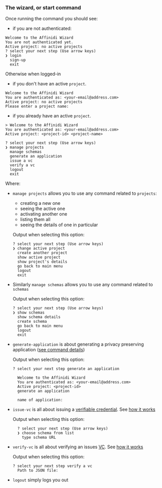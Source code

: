### The wizard, or start command

Once running the command you should see:

- if you are not authenticated:

```shell
Welcome to the Affinidi Wizard
You are not authenticated yet.
Active project: no active projects
? select your next step (Use arrow keys)
❯ login
  sign-up
  exit
```

Otherwise when logged-in

- if you don't have an active `project`.

```shell
Welcome to the Affinidi Wizard
You are authenticated as: <your-email@address.com>
Active project: no active projects
Please enter a project name:
```

- if you already have an active `project`.

```shell
> Welcome to the Affinidi Wizard
You are authenticated as: <your-email@address.com>
Active project: <project-id> <project-name>

? select your next step (Use arrow keys)
❯ manage projects
  manage schemas
  generate an application
  issue a vc
  verify a vc
  logout
  exit
```

Where:

- `manage projects` allows you to use any command related to `projects`:

  - creating a new one
  - seeing the active one
  - activating another one
  - listing them all
  - seeing the details of one in particular

  Output when selecting this option:

  ```shell
  ? select your next step (Use arrow keys)
  ❯ change active project
    create another project
    show active project
    show project's details
    go back to main menu
    logout
    exit
  ```

- Similarly `manage schemas` allows you to use any command related to `schemas`

  Output when selecting this option:

  ```shell
  ? select your next step (Use arrow keys)
  ❯ show schemas
    show schema details
    create schema
    go back to main menu
    logout
    exit
  ```

- `generate-application` is about generating a privacy preserving application ([see command details](../README.md#affinidi-generate-application))

  Output when selecting this option:

  ```shell
  ? select your next step generate an application

    Welcome to the Affinidi Wizard
    You are authenticated as: <your-email@address.com>
    Active project: <project-id>
    generate an application

    name of application:
  ```

- `issue-vc` is all about issuing a [verifiable credential](../README.md#about-schemas-and-verifiable-credentials). See [how it works](../README.md#affinidi-issue-vc)

  Output when selecting this option:

  ```shell
    ? select your next step (Use arrow keys)
    ❯ choose schema from list
      type schema URL
  ```

- `verify-vc` is all about verifying an issues [VC](../README.md#about-schemas-and-verifiable-credentials). See [how it works](../README.md#affinidi-verify-vc)

  Output when selecting this option:

  ```shell
  ? select your next step verify a vc
    Path to JSON file:
  ```

- `logout` simply logs you out
